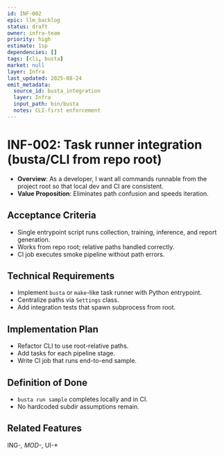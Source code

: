 ```yaml
---
id: INF-002
epic: llm_backlog
status: draft
owner: infra-team
priority: high
estimate: 1sp
dependencies: []
tags: [cli, busta]
market: null
layer: Infra
last_updated: 2025-08-24
emit_metadata:
  source_id: busta_integration
  layer: Infra
  input_path: bin/busta
  notes: CLI-first enforcement
---
```


# INF-002: Task runner integration (busta/CLI from repo root)

- **Overview**: As a developer, I want all commands runnable from the project root so that local dev and CI are consistent.
- **Value Proposition**: Eliminates path confusion and speeds iteration.

## Acceptance Criteria
- Single entrypoint script runs collection, training, inference, and report generation.
- Works from repo root; relative paths handled correctly.
- CI job executes smoke pipeline without path errors.

## Technical Requirements
- Implement `busta` or `make`-like task runner with Python entrypoint.
- Centralize paths via `Settings` class.
- Add integration tests that spawn subprocess from root.

## Implementation Plan
- Refactor CLI to use root-relative paths.
- Add tasks for each pipeline stage.
- Write CI job that runs end-to-end sample.

## Definition of Done
- `busta run sample` completes locally and in CI.
- No hardcoded subdir assumptions remain.

## Related Features
ING-*, MOD-*, UI-*
